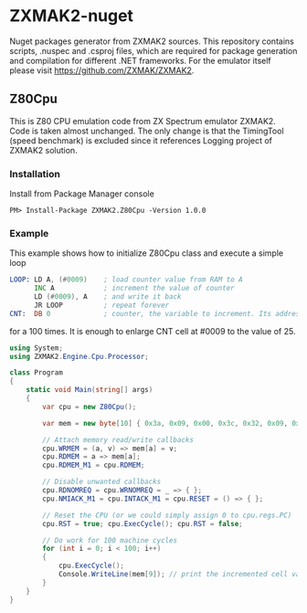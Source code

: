 # ZXMAK2-nuget
Nuget packages generator from ZXMAK2 sources. This repository contains scripts, .nuspec and .csproj files, which are required 
for package generation and compilation for different .NET frameworks. For the emulator itself please visit 
https://github.com/ZXMAK/ZXMAK2.

## Z80Cpu

This is Z80 CPU emulation code from ZX Spectrum emulator ZXMAK2. Code is taken almost unchanged. The only change is that the
TimingTool (speed benchmark) is excluded since it references Logging project of ZXMAK2 solution.

### Installation

Install from Package Manager console

```PM> Install-Package ZXMAK2.Z80Cpu -Version 1.0.0```

### Example

This example shows how to initialize Z80Cpu class and execute a simple loop
```asm
LOOP: LD A, (#0009)    ; load counter value from RAM to A
      INC A            ; increment the value of counter
      LD (#0009), A    ; and write it back
      JR LOOP          ; repeat forever
CNT:  DB 0             ; counter, the variable to increment. Its address if #0009
```

for a 100 times. It is enough to enlarge CNT cell at #0009 to the value of 25.

```C#
using System;
using ZXMAK2.Engine.Cpu.Processor;

class Program
{
	static void Main(string[] args)
	{
		var cpu = new Z80Cpu();

		var mem = new byte[10] { 0x3a, 0x09, 0x00, 0x3c, 0x32, 0x09, 0x00, 0x18, 0xf7, 0, };

		// Attach memory read/write callbacks
		cpu.WRMEM = (a, v) => mem[a] = v;
		cpu.RDMEM = a => mem[a];
		cpu.RDMEM_M1 = cpu.RDMEM;

		// Disable unwanted callbacks
		cpu.RDNOMREQ = cpu.WRNOMREQ = _ => { };
		cpu.NMIACK_M1 = cpu.INTACK_M1 = cpu.RESET = () => { };

		// Reset the CPU (or we could simply assign 0 to cpu.regs.PC)
		cpu.RST = true; cpu.ExecCycle(); cpu.RST = false;

		// Do work for 100 machine cycles
		for (int i = 0; i < 100; i++)
		{
			cpu.ExecCycle();
			Console.WriteLine(mem[9]); // print the incremented cell value
		}
	}
}

```
